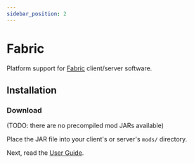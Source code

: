```yaml
---
sidebar_position: 2
---
```


# Fabric

Platform support for [Fabric](https://fabricmc.net) client/server software.

## Installation

### Download

(TODO: there are no precompiled mod JARs available)

Place the JAR file into your client's or server's `mods/` directory.

Next, read the [User Guide](../guide/user).
